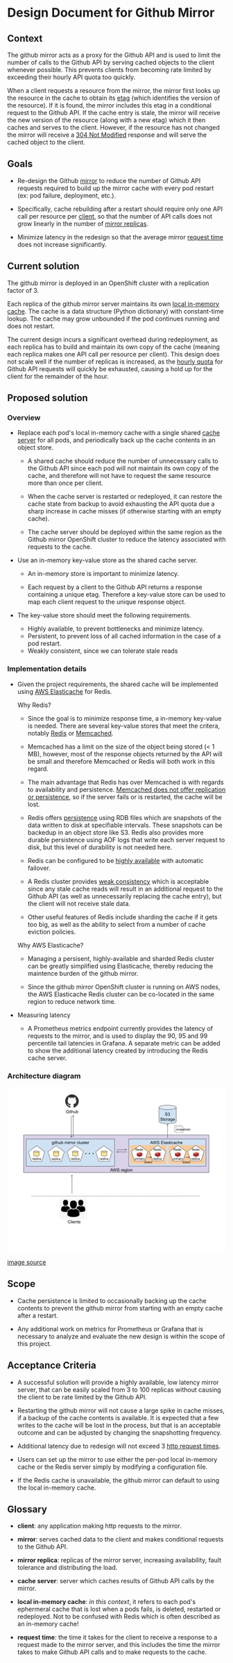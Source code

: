 # Design Document for Github Mirror

## Context

The github mirror acts as a proxy for the Github API and is used to limit the number of calls to the Github API by serving cached objects to the client whenever possible. This prevents clients from becoming rate limited by exceeding their hourly API quota too quickly.

When a client requests a resource from the mirror, the mirror first looks up the resource in the cache to obtain its [etag](https://developer.github.com/v3/#conditional-requests) (which identifies the version of the resource). If it is found, the mirror includes this etag in a conditional request to the Github API. If the cache entry is stale, the mirror will receive the new version of the resource (along with a new etag) which it then caches and serves to the client. However, if the resource has not changed the mirror will receive a [304 Not Modified](https://www.w3.org/Protocols/rfc2616/rfc2616-sec10.html) response and will serve the cached object to the client.

## Goals

* Re-design the Github [mirror](#mirror) to reduce the number of Github API requests required to build up the mirror cache with every pod restart (ex: pod failure, deployment, etc.). 

* Specifically, cache rebuilding after a restart should require only one API call per resource per [client](#client), so that the number of API calls does not grow linearly in the number of [mirror replicas](#mirror-replica). 

* Minimize latency in the redesign so that the average mirror [request time](#request-time) does not increase significantly.

## Current solution

The github mirror is deployed in an OpenShift cluster with a replication factor of 3.

Each replica of the github mirror server maintains its own [local in-memory cache](#local-in-memory-cache). The cache is a data structure (Python dictionary) with constant-time lookup. The cache may grow unbounded if the pod continues running and does not restart.

The current design incurs a significant overhead during redeployment, as each replica has to build and maintain its own copy of the cache (meaning each replica makes one API call per resource per client). This design does not scale well if the number of replicas is increased, as the [hourly quota](https://developer.github.com/v3/#rate-limiting) for Github API requests will quickly be exhausted, causing a hold up for the client for the remainder of the hour.

## Proposed solution

### Overview
* Replace each pod's local in-memory cache with a single shared [cache server](#cache-server) for all pods, and periodically back up the cache contents in an object store. 

    * A shared cache should reduce the number of unnecessary calls to the Github API since each pod will not maintain its own copy of the cache, and therefore will not have to request the same resource more than once per client.

    * When the cache server is restarted or redeployed, it can restore the cache state from backup to avoid exhausting the API quota due a sharp increase in cache misses (if otherwise starting with an empty cache).

    * The cache server should be deployed within the same region as the Github mirror OpenShift cluster to reduce the latency associated with requests to the cache.

* Use an in-memory key-value store as the shared cache server.

    * An in-memory store is important to minimize latency.

    * Each request by a client to the Github API returns a response containing a unique etag. Therefore a key-value store can be used to map each client request to the unique response object.

* The key-value store should meet the following requirements.

    * Highly available, to prevent bottlenecks and minimize latency.
    * Persistent, to prevent loss of all cached information in the case of a pod restart.
    * Weakly consistent, since we can tolerate stale reads

### Implementation details

* Given the project requirements, the shared cache will be implemented using [AWS Elasticache](https://aws.amazon.com/elasticache/pricing/) for Redis.

    Why Redis?

    * Since the goal is to minimize response time, a in-memory key-value is needed. There are several key-value stores that meet the critera, notably [Redis](https://redis.io/) or [Memcached](https://memcached.org/).

    * Memcached has a limit on the size of the object being stored (< 1 MB), however, most of the response objects returned by the API will be small and therefore Memcached or Redis will both work in this regard.

    * The main advantage that Redis has over Memcached is with regards to availability and persistence. [Memcached does not offer replication or persistence](https://docs.aws.amazon.com/AmazonElastiCache/latest/mem-ug/SelectEngine.html), so if the server fails or is restarted, the cache will be lost.

    * Redis offers [persistence](https://redis.io/topics/persistence) using <a name="rdb-files"></a>RDB files which are snapshots of the data written to disk at specifiable intervals. These snapshots can be backedup in an object store like S3. Redis also provides more durable persistence using AOF logs that write each server request to disk, but this level of durability is not needed here.

    * Redis can be configured to be [highly available](https://redis.io/topics/sentinel) with automatic failover. 

    * A Redis cluster provides [weak consistency](https://redis.io/topics/cluster-tutorial#redis-cluster-consistency-guarantees) which is acceptable since any stale cache reads will result in an additional request to the Github API (as well as unnecessarily replacing the cache entry), but the client will not receive stale data.

    * Other useful features of Redis include sharding the cache if it gets too big, as well as the ability to select from a number of cache eviction policies.

    Why AWS Elasticache?

    * Managing a persisent, highly-available and sharded Redis cluster can be greatly simplified using Elasticache, thereby reducing the maintence burden of the github mirror.

    * Since the github mirror OpenShift cluster is running on AWS nodes, the AWS Elasticache Redis cluster can be co-located in the same region to reduce network time.

* Measuring latency

    * A Prometheus metrics endpoint currently provides the latency of requests to the mirror, and is used to display the 90, 95 and 99 percentile tail latencies in Grafana. A separate metric can be added to show the additional latency created by introducing the Redis cache server.

### Architecture diagram

![](./images/arch.svg)

[image source](./images/arch.svg)

## Scope

* Cache persistence is limited to occasionally backing up the cache contents to prevent the github mirror from starting with an empty cache after a restart.

* Any additional work on metrics for Prometheus or Grafana that is necessary to analyze and evaluate the new design is within the scope of this project.

## Acceptance Criteria

* A successful solution will provide a highly available, low latency mirror server, that can be easily scaled from 3 to 100 replicas without causing the client to be rate limited by the Github API.

* Restarting the github mirror will not cause a large spike in cache misses, if a backup of the cache contents is available. It is expected that a few writes to the cache will be lost in the process, but that is an acceptable outcome and can be adjusted by changing the snapshotting frequency.

* Additional latency due to redesign will not exceed 3 [http request times](http://services.google.com/fh/files/blogs/google_delayexp.pdf).

* Users can set up the mirror to use either the per-pod local in-memory cache or the Redis server simply by modifying a configuration file. 

* If the Redis cache is unavailable, the github mirror can default to using the local in-memory cache.

## Glossary

* <a name="client"></a>**client**: any application making http requests to the mirror.

* <a name="mirror"></a>**mirror**: serves cached data to the client and makes conditional requests to the Github API.

* <a name="mirror-replica"></a>**mirror replica**: replicas of the mirror server, increasing availability, fault tolerance and distributing the load.

* <a name="cache-server"></a>**cache server**: server which caches results of Github API calls by the mirror.

* <a name="local-in-memory-cache"></a>**local in-memory cache**: *in this context*, it refers to each pod's ephermeral cache that is lost when a pods fails, is deleted, restarted or redeployed. Not to be confused with Redis which is often described as an in-memory cache!

* <a name="request-time"></a>**request time**: the time it takes for the client to receive a response to a request made to the mirror server, and this includes the time the mirror takes to make Github API calls and to make requests to the cache. 
